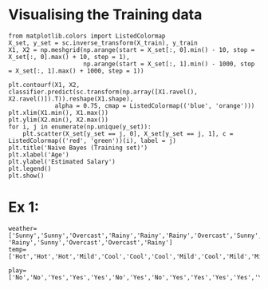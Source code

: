 # Visualising the Training data

    from matplotlib.colors import ListedColormap
    X_set, y_set = sc.inverse_transform(X_train), y_train
    X1, X2 = np.meshgrid(np.arange(start = X_set[:, 0].min() - 10, stop = X_set[:, 0].max() + 10, step = 1),
                         np.arange(start = X_set[:, 1].min() - 1000, stop = X_set[:, 1].max() + 1000, step = 1))
    
    plt.contourf(X1, X2, classifier.predict(sc.transform(np.array([X1.ravel(), X2.ravel()]).T)).reshape(X1.shape),
                 alpha = 0.75, cmap = ListedColormap(('blue', 'orange')))
    plt.xlim(X1.min(), X1.max())
    plt.ylim(X2.min(), X2.max())
    for i, j in enumerate(np.unique(y_set)):
        plt.scatter(X_set[y_set == j, 0], X_set[y_set == j, 1], c = ListedColormap(('red', 'green'))(i), label = j)
    plt.title('Naive Bayes (Training set)')
    plt.xlabel('Age')
    plt.ylabel('Estimated Salary')
    plt.legend()
    plt.show()


# Ex 1:
    weather=['Sunny','Sunny','Overcast','Rainy','Rainy','Rainy','Overcast','Sunny','Sunny',
    'Rainy','Sunny','Overcast','Overcast','Rainy']
    temp=['Hot','Hot','Hot','Mild','Cool','Cool','Cool','Mild','Cool','Mild','Mild','Mild','Hot','Mild']
    
    play=['No','No','Yes','Yes','Yes','No','Yes','No','Yes','Yes','Yes','Yes','Yes','No']

